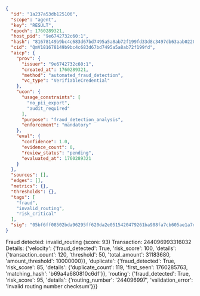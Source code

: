 ```json
{
  "id": "1a237a53db125106",
  "scope": "agent",
  "key": "RESULT",
  "epoch": 1760289321,
  "host_pid": "9e6742732c60:1",
  "hash": "81678149b9bc4c683d67bd7495a5a8ab72f199fd33d8c3497db63aab0228bdc5",
  "cid": "QmV181678149b9bc4c683d67bd7495a5a8ab72f199fd",
  "aicp": {
    "prov": {
      "issuer": "9e6742732c60:1",
      "created_at": 1760289321,
      "method": "automated_fraud_detection",
      "vc_type": "VerifiableCredential"
    },
    "ucon": {
      "usage_constraints": [
        "no_pii_export",
        "audit_required"
      ],
      "purpose": "fraud_detection_analysis",
      "enforcement": "mandatory"
    },
    "eval": {
      "confidence": 1.0,
      "evidence_count": 0,
      "review_status": "pending",
      "evaluated_at": 1760289321
    }
  },
  "sources": [],
  "edges": [],
  "metrics": {},
  "thresholds": {},
  "tags": [
    "fraud",
    "invalid_routing",
    "risk_critical"
  ],
  "sig": "05bf6ff08502bda96295ff620da2e0515420479261ba988fa7cb605ae1a7d301"
}
```

Fraud detected: invalid_routing (score: 93)
Transaction: 244096993316032
Details: {'velocity': {'fraud_detected': True, 'risk_score': 100, 'details': {'transaction_count': 120, 'threshold': 50, 'total_amount': 31183680, 'amount_threshold': 10000000}}, 'duplicate': {'fraud_detected': True, 'risk_score': 85, 'details': {'duplicate_count': 119, 'first_seen': 1760285763, 'matching_hash': 'b69a4a680810c6df'}}, 'routing': {'fraud_detected': True, 'risk_score': 95, 'details': {'routing_number': '244096997', 'validation_error': 'Invalid routing number checksum'}}}